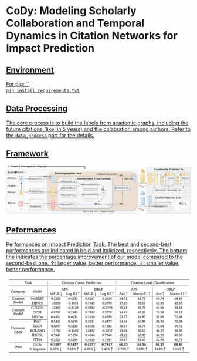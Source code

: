 <div algin="center">

# CoDy: Modeling Scholarly Collaboration and Temporal Dynamics in Citation Networks for Impact Prediction

<a href='https://dl.acm.org/doi/10.1145/3626772.3657926'>
</div>

Environment
---
For pip: ``
<br>
`pip install requirements.txt`


Data Processing
---
The core process is to build the labels from academic graphs, including the future citations (like, in 5 years) and the colabration among authors. Refer to the `data_process` part for the details.

Framework
---
<img src="assets/framework.svg" alt="cody framework" width="800"/> 

Peformances
---
Performances on Impact Prediction Task. The best and second-best performances are indicated in bold and italicized, respectively. The bottom line indicates the percentage improvement of our model compared to the second-best one. ↑: larger value, better performance. ↓: smaller value, better performance.

<img src='assets/performance.png' alt='cody performance' width=800>
